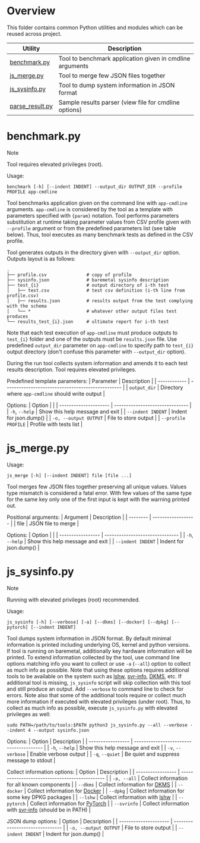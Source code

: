 # Overview

[benchmark.py]: benchmark.py
[js_merge.py]: js_merge.py
[js_sysinfo.py]: js_sysinfo.py
[parse_result.py]: parse_result.py

[DKMS]: https://github.com/dell/dkms
[Docker]: https://www.docker.com/
[lshw]: https://github.com/lyonel/lshw
[svr-info]: https://github.com/intel/svr-info
[PyTorch]: https://pytorch.org/

This folder contains common Python utilities and modules which can be reused across project.

| Utility           | Description                                              |
| ----------------- | -------------------------------------------------------- |
| [benchmark.py]    | Tool to benchmark application given in cmdline arguments |
| [js_merge.py]     | Tool to merge few JSON files together                    |
| [js_sysinfo.py]   | Tool to dump system information in JSON format           |
| [parse_result.py] | Sample results parser (view file for cmdline options)    |

# benchmark.py

> [!NOTE]
> Tool requires elevated privileges (root).

Usage:
```
benchmark [-h] [--indent INDENT] --output_dir OUTPUT_DIR --profile PROFILE app-cmdline
```

Tool benchmarks application given on the command line with `app-cmdline` arguments. `app-cmdline` is considered by the tool as a template with parameters specified with `{param}` notation. Tool performs parameters substitution at runtime taking parameter values from CSV profile given with `--profile` argument or from the predefined parameters list (see table below). Thus, tool executes as many benchmark tests as defined in the CSV profile.

Tool generates outputs in the directory given with `--output_dir` option. Outputs layout is as follows:
```
.
├── profile.csv               # copy of profile
├── sysinfo.json              # baremetal sysinfo description
├── test_{i}                  # output directory of i-th test
│   ├── test.csv              # test csv definition (i-th line from profile.csv)
│   ├── results.json          # results output from the test complying with the schema
│   └── *                     # whatever other output files test produces
└── results_test_{i}.json     # ultimate report for i-th test
```

Note that each test execution of `app-cmdline` must produce outputs to `test_{i}` folder and one of the outputs must be `results.json` file. Use predefined `output_dir` parameter on `app-cmdline` to specify path to `test_{i}` output directory (don't confuse this parameter with `--output_dir` option).

During the run tool collects system information and amends it to each test results description. Tool requires elevated privileges.

Predefined template parameters:
| Parameter    | Description                                       |
| ------------ | ------------------------------------------------- |
| `output_dir` | Directory where `app-cmdline` should write output |

Options:
| Option                |                                 |
| --------------------- | ------------------------------- |
| `-h`, `--help`        | Show this help message and exit |
| `--indent INDENT`     | Indent for json.dump()          |
| `-o, --output OUTPUT` | File to store output            |
| `--profile PROFILE`   | Profile with tests list         |

# js_merge.py

Usage:
```
js_merge [-h] [--indent INDENT] file [file ...]
```

Tool merges few JSON files together preserving all unique values. Values type mismatch is considered a fatal error. With few values of the same type for the same key only one of the first input is kept with the warning printed out.

Positional arguments:
| Argument | Description        |
| -------- | ------------------ |
| file     | JSON file to merge |

Options:
| Option            |                                 |
| ----------------- | ------------------------------- |
| `-h`, `--help`    | Show this help message and exit |
| `--indent INDENT` | Indent for json.dump()          |

# js_sysinfo.py

> [!NOTE]
> Running with elevated privileges (root) recommended.

Usage:
```
js_sysinfo [-h] [--verbose] [-a] [--dkms] [--docker] [--dpkg] [--pytorch] [--indent INDENT]
```

Tool dumps system information in JSON format. By default minimal information is printed including underlying OS, kernel and python versions. If tool is running on baremetal, additionally key hardware information will be printed. To extend information collected by the tool, use command line options matching info you want to collect or use `-a` (`--all`) option to collect as much info as possible. Note that using these options requires additional tools to be available on the system such as [lshw], [svr-info], [DKMS], etc. If additional tool is missing, `js_sysinfo` script will skip collection with this tool and still produce an output. Add `--verbose` to command line to check for errors. Note also that some of the additional tools require or collect much more information if executed with elevated privileges (under root). Thus, to collect as much info as possible, execute `js_sysinfo.py` with elevated privileges as well:

```
sudo PATH=/path/to/tools:$PATH python3 js_sysinfo.py --all --verbose --indent 4 --output sysinfo.json
```

Options:
| Option            | Description                             |
| ----------------- | --------------------------------------- |
| `-h`, `--help`    | Show this help message and exit         |
| `-v`, `--verbose` | Enable verbose output                   |
| `-q`, `--quiet`   | Be quiet and suppress message to stdout |

Collect information options:
| Option            | Description                                    |
| ----------------- | ---------------------------------------------- |
| `-a, --all`       | Collect information for all known components   |
| `--dkms`          | Collect information for [DKMS]                 |
| `--docker`        | Collect information for [Docker]               |
| `--dpkg`          | Collect information for some key DPKG packages |
| `--lshw`          | Collect information with [lshw]                |
| `--pytorch`       | Collect information for [PyTorch]              |
| `--svrinfo`       | Collect information with [svr-info] (should be in PATH) |

JSON dump options:
| Option                | Decsription                     |
| --------------------- | ------------------------------- |
| `-o, --output OUTPUT` | File to store output            |
| `--indent INDENT`     | Indent for json.dump()          |
